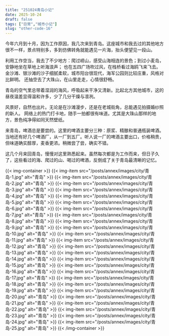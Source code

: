 ```yaml
---
title: "251024青岛小记"
date: 2025-10-24
draft: false
tags: ["日常","城市小记"]
slug: "other-code-16"
---
```



今年六月到十月，因为工作原因，我几次来到青岛。这座城市和我去过的其他地方很不一样，景点特别多，多到仿佛转角就能遇见一片海，抬头便望见一段山。

利用工作空当，我去了不少地方：爬过崂山，感受山海相连的景色；到过小麦岛，安静地坐在草地上听海浪声；
也在五四广场吹过风，在栈桥看过海鸥飞来飞去。金沙滩、银沙滩的沙子细腻柔软，城市阳台很现代，海军公园则比较庄重，风格对比鲜明。
还抽空去了大珠山，在山里走走，心情很舒畅。

青岛的空气里总带着湿润的海风，呼吸起来干净又清新。比起北方其他城市，这的昼夜温差显得温和许多，少了几分干燥与凛冽。

风景好，自然也出片。无论是在沙滩漫步，还是在老城街角，总能遇见拍摄婚纱照的新人。
网络上的热门打卡地，随手一拍都很有味道。尤其是大珠山那样的地方，景色纯净得如同天然壁纸。

来青岛，啤酒总是要尝的。这里的啤酒主要分三种：原浆、精酿和普通瓶装啤酒。
当地还有好几个啤酒厂，从一厂到五厂。听人说一厂的啤酒主要出口，价格稍贵，但味道确实醇厚，麦香更浓。稍微尝了尝，确实不错。

这几个月来回青岛，慢慢对这里熟悉起来。虽然每次都是为工作而来，但日子久了，这些看过的海、爬过的山、喝过的啤酒，反倒成了关于青岛最清晰的记忆。

{{< img-container >}}
{{< img-item src="/posts/annex/images/city/青岛-1.jpg" alt="青岛" >}}
{{< img-item src="/posts/annex/images/city/青岛-2.jpg" alt="青岛" >}}
{{< img-item src="/posts/annex/images/city/青岛-3.jpg" alt="青岛" >}}
{{< img-item src="/posts/annex/images/city/青岛-4.jpg" alt="青岛" >}}
{{< img-item src="/posts/annex/images/city/青岛-5.jpg" alt="青岛" >}}
{{< img-item src="/posts/annex/images/city/青岛-6.jpg" alt="青岛" >}}
{{< img-item src="/posts/annex/images/city/青岛-7.jpg" alt="青岛" >}}
{{< img-item src="/posts/annex/images/city/青岛-8.jpg" alt="青岛" >}}
{{< img-item src="/posts/annex/images/city/青岛-9.jpg" alt="青岛" >}}
{{< img-item src="/posts/annex/images/city/青岛-10.jpg" alt="青岛" >}}
{{< img-item src="/posts/annex/images/city/青岛-11.jpg" alt="青岛" >}}
{{< img-item src="/posts/annex/images/city/青岛-12.jpg" alt="青岛" >}}
{{< img-item src="/posts/annex/images/city/青岛-13.jpg" alt="青岛" >}}
{{< img-item src="/posts/annex/images/city/青岛-14.jpg" alt="青岛" >}}
{{< img-item src="/posts/annex/images/city/青岛-15.jpg" alt="青岛" >}}
{{< img-item src="/posts/annex/images/city/青岛-16.jpg" alt="青岛" >}}
{{< img-item src="/posts/annex/images/city/青岛-17.jpg" alt="青岛" >}}
{{< img-item src="/posts/annex/images/city/青岛-18.jpg" alt="青岛" >}}
{{< img-item src="/posts/annex/images/city/青岛-19.jpg" alt="青岛" >}}
{{< img-item src="/posts/annex/images/city/青岛-20.jpg" alt="青岛" >}}
{{< img-item src="/posts/annex/images/city/青岛-21.jpg" alt="青岛" >}}
{{< img-item src="/posts/annex/images/city/青岛-22.jpg" alt="青岛" >}}
{{< img-item src="/posts/annex/images/city/青岛-23.jpg" alt="青岛" >}}
{{< img-item src="/posts/annex/images/city/青岛-24.jpg" alt="青岛" >}}
{{< img-item src="/posts/annex/images/city/青岛-25.jpg" alt="青岛" >}}
{{< /img-container >}}


